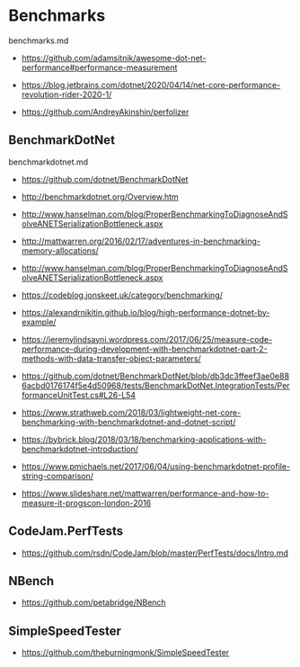 # Benchmarks

benchmarks.md

*   https://github.com/adamsitnik/awesome-dot-net-performance#performance-measurement

*   https://blog.jetbrains.com/dotnet/2020/04/14/net-core-performance-revolution-rider-2020-1/

*   https://github.com/AndreyAkinshin/perfolizer


## BenchmarkDotNet

benchmarkdotnet.md

*   https://github.com/dotnet/BenchmarkDotNet

*   http://benchmarkdotnet.org/Overview.htm

*   http://www.hanselman.com/blog/ProperBenchmarkingToDiagnoseAndSolveANETSerializationBottleneck.aspx

*   http://mattwarren.org/2016/02/17/adventures-in-benchmarking-memory-allocations/

*   http://www.hanselman.com/blog/ProperBenchmarkingToDiagnoseAndSolveANETSerializationBottleneck.aspx

*   https://codeblog.jonskeet.uk/category/benchmarking/

*   https://alexandrnikitin.github.io/blog/high-performance-dotnet-by-example/

*   https://jeremylindsayni.wordpress.com/2017/06/25/measure-code-performance-during-development-with-benchmarkdotnet-part-2-methods-with-data-transfer-object-parameters/

*   https://github.com/dotnet/BenchmarkDotNet/blob/db3dc3ffeef3ae0e886acbd0176174f5e4d50968/tests/BenchmarkDotNet.IntegrationTests/PerformanceUnitTest.cs#L26-L54

*   https://www.strathweb.com/2018/03/lightweight-net-core-benchmarking-with-benchmarkdotnet-and-dotnet-script/

*   https://bybrick.blog/2018/03/18/benchmarking-applications-with-benchmarkdotnet-introduction/

*   https://www.pmichaels.net/2017/06/04/using-benchmarkdotnet-profile-string-comparison/

*   https://www.slideshare.net/mattwarren/performance-and-how-to-measure-it-progscon-london-2016

## CodeJam.PerfTests

*   https://github.com/rsdn/CodeJam/blob/master/PerfTests/docs/Intro.md

## NBench

*   https://github.com/petabridge/NBench

## SimpleSpeedTester

*   https://github.com/theburningmonk/SimpleSpeedTester

